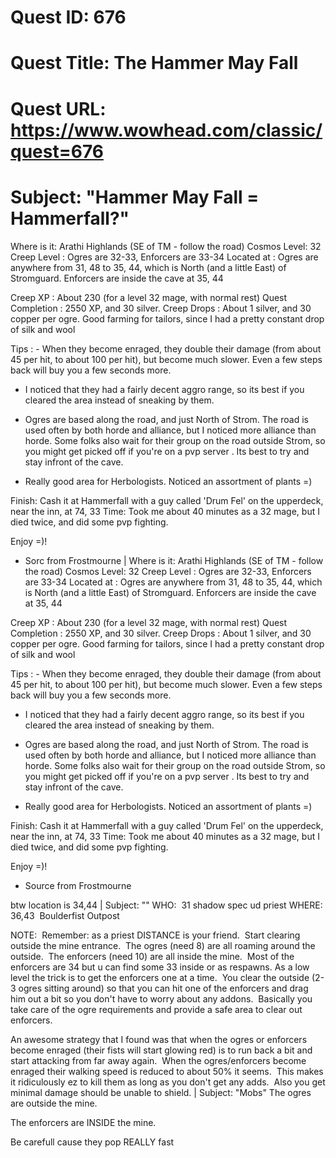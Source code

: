 # Quest ID: 676
# Quest Title: The Hammer May Fall
# Quest URL: https://www.wowhead.com/classic/quest=676
# Subject: "Hammer May Fall = Hammerfall?"
Where is it: Arathi Highlands (SE of TM - follow the road)
Cosmos Level: 32
Creep Level : Ogres are 32-33, Enforcers are 33-34
Located at : Ogres are anywhere from 31, 48 to 35, 44, which is North (and a little East) of Stromguard. Enforcers are inside the cave at 35, 44

Creep XP : About 230 (for a level 32 mage, with normal rest)
Quest Completion : 2550 XP, and 30 silver.
Creep Drops : About 1 silver, and 30 copper per ogre. Good farming for tailors, since I had a pretty constant drop of silk and wool

Tips : - When they become enraged, they double their damage (from about 45 per hit, to about 100 per hit), but become much slower. Even a few steps back will buy you a few seconds more.
- I noticed that they had a fairly decent aggro range, so its best if you cleared the area instead of sneaking by them.
- Ogres are based along the road, and just North of Strom. The road is used often by both horde and alliance, but I noticed more alliance than horde. Some folks also wait for their group on the road outside Strom, so you might
get picked off if you're on a pvp server . Its best to try and stay infront of the cave.

- Really good area for Herbologists. Noticed an assortment of plants =)

Finish:
Cash it at Hammerfall with a guy called 'Drum Fel' on the upperdeck, near the inn, at 74, 33
Time:
Took me about 40 minutes as a 32 mage, but I died twice, and did some pvp fighting.

Enjoy =)!
- Sorc from Frostmourne | Where is it: Arathi Highlands (SE of TM - follow the road)
Cosmos Level: 32
Creep Level : Ogres are 32-33, Enforcers are 33-34
Located at : Ogres are anywhere from 31, 48 to 35, 44, which is North (and a little East) of Stromguard. Enforcers are inside the cave at 35, 44

Creep XP : About 230 (for a level 32 mage, with normal rest)
Quest Completion : 2550 XP, and 30 silver.
Creep Drops : About 1 silver, and 30 copper per ogre. Good farming for tailors, since I had a pretty constant drop of silk and wool

Tips : - When they become enraged, they double their damage (from about 45 per hit, to about 100 per hit), but become much slower. Even a few steps back will buy you a few seconds more.
- I noticed that they had a fairly decent aggro range, so its best if you cleared the area instead of sneaking by them.
- Ogres are based along the road, and just North of Strom. The road is used often by both horde and alliance, but I noticed more alliance than horde. Some folks also wait for their group on the road outside Strom, so you might
get picked off if you're on a pvp server . Its best to try and stay infront of the cave.

- Really good area for Herbologists. Noticed an assortment of plants =)

Finish:
Cash it at Hammerfall with a guy called 'Drum Fel' on the upperdeck, near the inn, at 74, 33
Time:
Took me about 40 minutes as a 32 mage, but I died twice, and did some pvp fighting.

Enjoy =)!
- Source from Frostmourne

btw location is 34,44 | Subject: "<Blank>"
WHO:  31 shadow spec ud priest
WHERE: 36,43  Boulderfist Outpost

NOTE:  Remember: as a priest DISTANCE is your friend.  Start clearing outside the mine entrance.  The ogres (need 8) are all roaming around the outside.  The enforcers (need 10) are all inside the mine.  Most of the enforcers are 34 but u can find some 33 inside or as respawns.
As a low level the trick is to get the enforcers one at a time.  You clear the outside (2-3 ogres sitting around) so that you can hit one of the enforcers and drag him out a bit so you don't have to worry about any addons.  Basically you take care of the ogre requirements and provide a safe area to clear out enforcers.

An awesome strategy that I found was that when the ogres or enforcers become enraged (their fists will start glowing red) is to run back a bit and start attacking from far away again.  When the ogres/enforcers become enraged their walking speed is reduced to about 50% it seems.  This makes it ridiculously ez to kill them as long as you don't get any adds.  Also you get minimal damage should be unable to shield. | Subject: "Mobs"
The ogres are outside the mine.

The enforcers are INSIDE the mine.

Be carefull cause they pop REALLY fast
